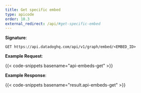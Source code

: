 ```yaml
---
title: Get specific embed
type: apicode
order: 10.3
external_redirect: /api/#get-specific-embed
---
```


**Signature**:

`GET https://api.datadoghq.com/api/v1/graph/embed/<EMBED_ID>`

**Example Request**:

{{< code-snippets basename="api-embeds-get" >}}

**Example Response**:

{{< code-snippets basename="result.api-embeds-get" >}}
